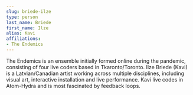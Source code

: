 ```yaml
---
slug: briede-ilze
type: person
last_name: Briede
first_name: Ilze
alias: Kavi
affiliations:
- The Endemics
---
```


The Endemics is an ensemble initially formed online during the pandemic, consisting of four live coders based in Tkaronto/Toronto. Ilze Briede (Kavi) is a Latvian/Canadian artist working across multiple disciplines, including visual art, interactive installation and live performance. Kavi live codes in Atom-Hydra and is most fascinated by feedback loops.
